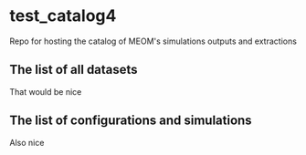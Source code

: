 # test_catalog4
Repo for hosting the catalog of MEOM's simulations outputs and extractions

## The list of all datasets

That would be nice

## The list of configurations and simulations

Also nice
